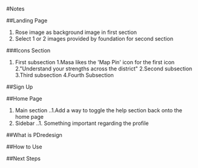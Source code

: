 #Notes

##Landing Page
1. Rose image as background image in first section
2. Select 1 or 2 images provided by foundation for second section

###Icons Section
1. First subsection
 1.Masa likes the 'Map Pin' icon for the first icon
 2."Understand your strengths across the district"
2.Second subsection
3.Third subsection
4.Fourth Subsection


##Sign Up

##Home Page
1. Main section 
..1.Add a way to toggle the help section back onto the home page
2. Sidebar
..1. Something important regarding the profile

##What is PDredesign

##How to Use

##Next Steps

